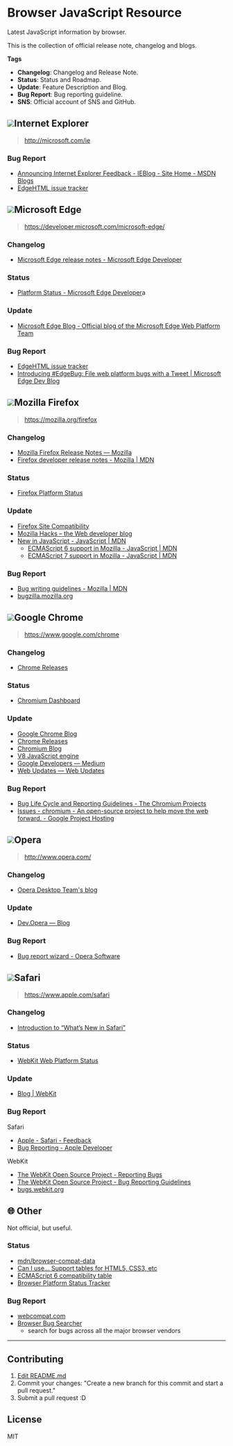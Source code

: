 # Browser JavaScript Resource

Latest JavaScript information by browser.

This is the collection of official release note, changelog and blogs.

**Tags**

- **Changelog**: Changelog and Release Note.
- **Status**: Status and Roadmap.
- **Update**: Feature Description and Blog.
- **Bug Report**: Bug reporting guideline.
- **SNS**: Official account of SNS and GitHub.

<!-- IE -->

## ![](https://cdn.rawgit.com/alrra/browser-logos/11.0.0//internet-explorer/internet-explorer_32x32.png)Internet Explorer
> http://microsoft.com/ie


### Bug Report

- [Announcing Internet Explorer Feedback - IEBlog - Site Home - MSDN Blogs](https://docs.microsoft.com/en-us/archive/blogs/)
- [EdgeHTML issue tracker](https://developer.microsoft.com/en-us/microsoft-edge/)

<!-- MSEdge -->

## ![](https://cdn.rawgit.com/alrra/browser-logos/11.0.0//edge/edge_32x32.png)Microsoft Edge
> https://developer.microsoft.com/microsoft-edge/

### Changelog

- [Microsoft Edge release notes - Microsoft Edge Developer](https://developer.microsoft.com/en-us/microsoft-edge/platform/changelog/)

### Status

- [Platform Status - Microsoft Edge Developer](https://developer.microsoft.com/en-us/microsoft-edge/status/)a

### Update

- [Microsoft Edge Blog - Official blog of the Microsoft Edge Web Platform Team](https://blogs.windows.com/msedgedev/)

### Bug Report

- [EdgeHTML issue tracker](https://developer.microsoft.com/en-us/microsoft-edge/)
- [Introducing #EdgeBug: File web platform bugs with a Tweet | Microsoft Edge Dev Blog](https://blogs.windows.com/msedgedev/2016/08/11/edgebug-twitter/)

<!-- Firefox -->

## ![](https://cdn.rawgit.com/alrra/browser-logos/11.0.0//firefox/firefox_32x32.png)Mozilla Firefox
> https://mozilla.org/firefox

### Changelog

- [Mozilla Firefox Release Notes — Mozilla](https://www.mozilla.org/en-US/firefox/releases/)
- [Firefox developer release notes - Mozilla | MDN](https://developer.mozilla.org/en-US/docs/Mozilla/Firefox/Releases)

### Status

- [Firefox Platform Status](https://platform-status.mozilla.org/)

### Update

- [Firefox Site Compatibility](https://www.fxsitecompat.dev/en-CA/)
- [Mozilla Hacks – the Web developer blog](https://hacks.mozilla.org/)
- [New in JavaScript - JavaScript | MDN](https://developer.mozilla.org/en-US/docs/Archive/Web/JavaScript/New_in_JavaScript)
	- [ECMAScript 6 support in Mozilla - JavaScript | MDN](https://developer.mozilla.org/en-US/docs/Archive/Web/JavaScript/New_in_JavaScript/ECMAScript_2015_support_in_Mozilla)
	- [ECMAScript 7 support in Mozilla - JavaScript | MDN](https://developer.mozilla.org/en-US/docs/Archive/Web/JavaScript/ECMAScript_Next_support_in_Mozilla)

### Bug Report

- [Bug writing guidelines - Mozilla | MDN](https://developer.mozilla.org/en-US/docs/Mozilla/QA/Bug_writing_guidelines)
- [bugzilla.mozilla.org](https://bugzilla.mozilla.org/)

<!-- Google Chrome -->

## ![](https://cdn.rawgit.com/alrra/browser-logos/11.0.0//chrome/chrome_32x32.png)Google Chrome
> https://www.google.com/chrome

### Changelog

- [Chrome Releases](https://chromereleases.googleblog.com/)

### Status

- [Chromium Dashboard](https://www.chromestatus.com/features "Chromium Dashboard")

### Update

- [Google Chrome Blog](https://blog.google/products/chrome/)
- [Chrome Releases](https://chromereleases.googleblog.com/)
- [Chromium Blog](https://blog.chromium.org/)
- [V8 JavaScript engine](https://v8.dev/blog/tags/webassembly)
- [Google Developers — Medium](https://medium.com/google-developers)
- [Web Updates — Web Updates](https://developers.google.com/web/updates/ "Web Updates — Web Updates")

### Bug Report

- [Bug Life Cycle and Reporting Guidelines - The Chromium Projects](http://www.chromium.org/for-testers/bug-reporting-guidelines)
- [Issues - chromium - An open-source project to help move the web forward. - Google Project Hosting](https://bugs.chromium.org/p/chromium/issues/list)

<!-- Opera -->

## ![](https://cdn.rawgit.com/alrra/browser-logos/11.0.0//opera/opera_32x32.png)Opera
> http://www.opera.com/

### Changelog

- [Opera Desktop Team's blog](https://blogs.opera.com/desktop/)

### Update

- [Dev.Opera — Blog](https://dev.opera.com/blog/ "Dev.Opera — Blog")

### Bug Report

- [Bug report wizard - Opera Software](https://bugs.opera.com/wizard/)

<!-- Safari -->

## ![](https://cdn.rawgit.com/alrra/browser-logos/11.0.0//safari/safari_32x32.png)Safari
> https://www.apple.com/safari

### Changelog

- [Introduction to “What’s New in Safari”](https://developer.apple.com/library/archive/releasenotes/General/WhatsNewInSafari/Introduction/Introduction.html "Introduction to “What’s New in Safari”")

### Status

- [WebKit Web Platform Status](https://webkit.org/status/)

### Update

- [Blog | WebKit](https://webkit.org/blog/ "Blog | WebKit")

### Bug Report

Safari

- [Apple - Safari - Feedback](https://www.apple.com/feedback/safari.html)
- [Bug Reporting - Apple Developer](https://developer.apple.com/bug-reporting/ "Bug Reporting - Apple Developer")

WebKit

- [The WebKit Open Source Project - Reporting Bugs](https://webkit.org/reporting-bugs/)
- [The WebKit Open Source Project - Bug Reporting Guidelines](https://webkit.org/bug-report-guidelines/)
- [bugs.webkit.org](https://bugs.webkit.org/)


## :globe_with_meridians: Other

Not official, but useful.

### Status

- [mdn/browser-compat-data](https://github.com/mdn/browser-compat-data)
- [Can I use... Support tables for HTML5, CSS3, etc](https://caniuse.com/)
- [ECMAScript 6 compatibility table](http://kangax.github.io/compat-table/es6/)
- [Browser Platform Status Tracker](https://platformstatus.io/)

### Bug Report

- [webcompat.com](https://webcompat.com/)
- [Browser Bug Searcher](https://browser-issue-tracker-search.appspot.com/)
	- search for bugs across all the major browser vendors

-----

## Contributing

1. [Edit README.md](https://github.com/login?return_to=https%3A%2F%2Fgithub.com%2Fazu%2Fbrowser-javascript-resource%2Fedit%2Fmaster%2FREADME.md)
2. Commit your changes: "Create a new branch for this commit and start a pull request."
3. Submit a pull request :D

## License

MIT
